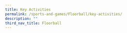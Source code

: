 ```yaml
---
title: Key Activities
permalink: /sports-and-games/Floorball/key-activities/
description: ""
third_nav_title: Floorball
---
```

